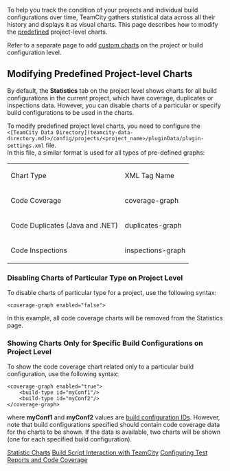 [//]: # (title: Customizing Statistics Charts)
[//]: # (auxiliary-id: Customizing Statistics Charts)

To help you track the condition of your projects and individual build configurations over time, TeamCity gathers statistical data across all their history and displays it as visual charts. This page describes how to modify the [predefined](statistic-charts.md) project-level charts.

<note>

Refer to a separate page to add [custom charts](custom-chart.md) on the project or build configuration level.
</note>

## Modifying Predefined Project-level Charts

By default, the __Statistics__ tab on the project level shows charts for all build configurations in the current project, which have coverage, duplicates or inspections data. However, you can disable charts of a particular or specify build configurations to be used in the charts.

To modify predefined project level charts, you need to configure the `<[TeamCity Data Directory](teamcity-data-directory.md)>/config/projects/<project_name>/pluginData/plugin-settings.xml` file.   
In this file, a similar format is used for all types of pre-defined graphs:

<table><tr>

<td>

Chart Type


</td>

<td>

XML Tag Name


</td></tr><tr>

<td>

Code Coverage


</td>

<td>

coverage-graph


</td></tr><tr>

<td>

Code Duplicates (Java and .NET)


</td>

<td>

duplicates-graph


</td></tr><tr>

<td>

Code Inspections


</td>

<td>

inspections-graph


</td></tr></table>

### Disabling Charts of Particular Type on Project Level

To disable charts of particular type for a project, use the following syntax:


```
<coverage-graph enabled="false">

```

In this example, all code coverage charts will be removed from the Statistics page.

### Showing Charts Only for Specific Build Configurations on Project Level

To show the code coverage chart related only to a particular build configuration, use the following syntax:

```
<coverage-graph enabled="true">
    <build-type id="myConf1"/>
    <build-type id="myConf2"/>
</coverage-graph>

```

where __myConf1__ and __myConf2__ values are [build configuration IDs](configuring-general-settings.md#build-configuration-id). However, note that build configurations specified should contain code coverage data for the charts to be shown. If the data is available, two charts will be shown (one for each specified build configuration).

 <seealso>
        <category ref="user-guide">
            <a href="statistic-charts.md">Statistic Charts</a>
        </category>
        <category ref="admin-guide">
            <a href="build-script-interaction-with-teamcity.md">Build Script Interaction with TeamCity</a>
            <a href="configuring-test-reports-and-code-coverage.md">Configuring Test Reports and Code Coverage</a>
        </category>
</seealso>
